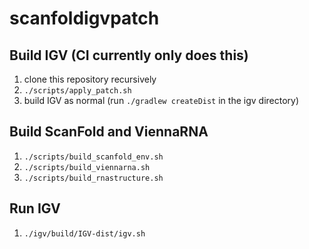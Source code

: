 # scanfoldigvpatch

## Build IGV (CI currently only does this)

1. clone this repository recursively
1. `./scripts/apply_patch.sh`
1. build IGV as normal (run `./gradlew createDist` in the igv directory)

## Build ScanFold and ViennaRNA

1. `./scripts/build_scanfold_env.sh`
1. `./scripts/build_viennarna.sh`
1. `./scripts/build_rnastructure.sh`

## Run IGV

1. `./igv/build/IGV-dist/igv.sh`